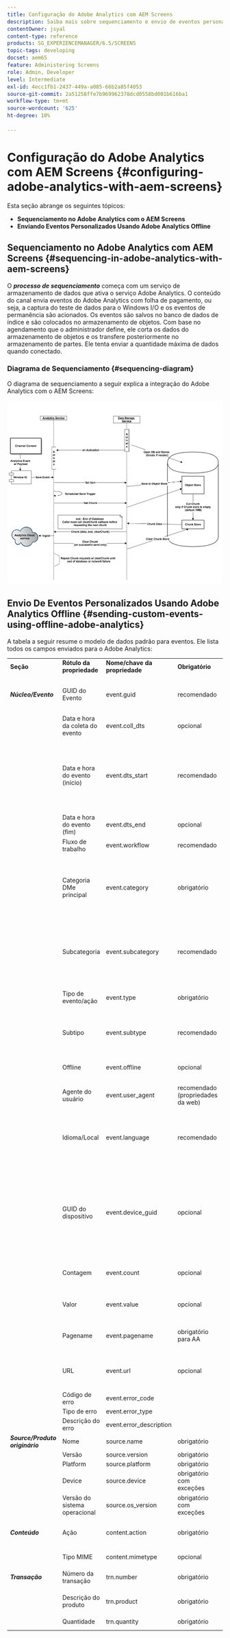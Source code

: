 ```yaml
---
title: Configuração do Adobe Analytics com AEM Screens
description: Saiba mais sobre sequenciamento e envio de eventos personalizados usando o Adobe Analytics offline.
contentOwner: jsyal
content-type: reference
products: SG_EXPERIENCEMANAGER/6.5/SCREENS
topic-tags: developing
docset: aem65
feature: Administering Screens
role: Admin, Developer
level: Intermediate
exl-id: 4ecc1fb1-2437-449a-a085-66b2a85f4053
source-git-commit: 2a51258ffe7b969962378dcd0558bd001b616ba1
workflow-type: tm+mt
source-wordcount: '625'
ht-degree: 10%

---
```


# Configuração do Adobe Analytics com AEM Screens {#configuring-adobe-analytics-with-aem-screens}

<!-- OBSOLETE NOTE>
>[!CAUTION]
>
>This AEM Screens functionality is only available if you have installed AEM 6.4.2 Feature Pack 2 and AEM 6.3.3 Feature Pack 4.
>
>To get access to either of these Feature Packs, contact Adobe Support and request access. When you have permissions, download it from Package Share. -->

Esta seção abrange os seguintes tópicos:

* **Sequenciamento no Adobe Analytics com o AEM Screens**
* **Enviando Eventos Personalizados Usando Adobe Analytics Offline**

## Sequenciamento no Adobe Analytics com AEM Screens {#sequencing-in-adobe-analytics-with-aem-screens}

O ***processo de sequenciamento*** começa com um serviço de armazenamento de dados que ativa o serviço Adobe Analytics. O conteúdo do canal envia eventos do Adobe Analytics com folha de pagamento, ou seja, a captura do teste de dados para o Windows I/O e os eventos de permanência são acionados. Os eventos são salvos no banco de dados de índice e são colocados no armazenamento de objetos. Com base no agendamento que o administrador define, ele corta os dados do armazenamento de objetos e os transfere posteriormente no armazenamento de partes. Ele tenta enviar a quantidade máxima de dados quando conectado.

### Diagrama de Sequenciamento {#sequencing-diagram}

O diagrama de sequenciamento a seguir explica a integração do Adobe Analytics com o AEM Screens:

![analytics_chunking](assets/analytics_chunking.png)

## Envio De Eventos Personalizados Usando Adobe Analytics Offline {#sending-custom-events-using-offline-adobe-analytics}

A tabela a seguir resume o modelo de dados padrão para eventos. Ele lista todos os campos enviados para o Adobe Analytics:

<table>
 <tbody>
  <tr>
   <td><strong>Seção</strong></td> 
   <td><strong>Rótulo da propriedade</strong></td> 
   <td><strong>Nome/chave da propriedade</strong></td> 
   <td><strong>Obrigatório</strong></td> 
   <td><strong>Tipo de dados</strong></td> 
   <td><strong>Tipo de propriedade</strong><br /> </td> 
   <td><strong>Descrição</strong></td> 
  </tr>
  <tr>
   <td><strong><em>Núcleo/Evento</em></strong></td> 
   <td>GUID do Evento</td> 
   <td>event.guid</td> 
   <td>recomendado</td> 
   <td>string</td> 
   <td>UUID</td> 
   <td>Identificador exclusivo que identifica uma instância de um evento</td> 
  </tr>
  <tr>
   <td> </td> 
   <td>Data e hora da coleta do evento</td> 
   <td>event.coll_dts</td> 
   <td>opcional</td> 
   <td>string</td> 
   <td>carimbo de data e hora - UTC</td> 
   <td>Data e hora da coleta</td> 
  </tr>
  <tr>
   <td> </td> 
   <td>Data e hora do evento (início)</td> 
   <td>event.dts_start</td> 
   <td>recomendado</td> 
   <td>string</td> 
   <td>carimbo de data e hora - UTC</td> 
   <td>Data e hora de início do evento, se você não tiver especificado essa hora, a hora do evento será considerada como a hora pelo servidor quando ele foi recebido.</td> 
  </tr>
  <tr>
   <td> </td> 
   <td>Data e hora do evento (fim)</td> 
   <td>event.dts_end</td> 
   <td>opcional</td> 
   <td>string</td> 
   <td>carimbo de data e hora - UTC</td> 
   <td>Data e hora de conclusão do evento</td> 
  </tr>
  <tr>
   <td> </td> 
   <td>Fluxo de trabalho</td> 
   <td>event.workflow</td> 
   <td>recomendado</td> 
   <td>string</td> 
   <td> </td> 
   <td>Nome do fluxo de trabalho (Screens)</td> 
  </tr>
  <tr>
   <td> </td> 
   <td>Categoria DMe principal</td> 
   <td>event.category</td> 
   <td>obrigatório</td> 
   <td>string</td> 
   <td> </td> 
   <td>Categoria Principal (DESKTOP, DISPOSITIVO MÓVEL, WEB, PROCESSO, SDK, SERVIÇO, ECOSSISTEMA) - Agrupamento de tipos de evento - <strong>Player enviado</strong></td> 
  </tr>
  <tr>
   <td> </td> 
   <td>Subcategoria</td> 
   <td>event.subcategory</td> 
   <td>recomendado</td> 
   <td>string</td> 
   <td> </td> 
   <td>Subcategoria - Seção de um fluxo de trabalho, ou Área de uma tela e assim por diante. (Arquivos recentes, arquivos CC, criações móveis e assim por diante.)</td> 
  </tr>
  <tr>
   <td> </td> 
   <td>Tipo de evento/ação</td> 
   <td>event.type</td> 
   <td>obrigatório</td> 
   <td>string</td> 
   <td> </td> 
   <td>Tipo de evento (renderização, clique, pinça, zoom) - Ação do usuário principal</td> 
  </tr>
  <tr>
   <td> </td> 
   <td>Subtipo</td> 
   <td>event.subtype</td> 
   <td>recomendado</td> 
   <td>string</td> 
   <td> </td> 
   <td>Subtipo de evento (criar, atualizar, excluir, publicar etc.) - Mais detalhes da ação do usuário</td> 
  </tr>
  <tr>
   <td> </td> 
   <td>Offline</td> 
   <td>event.offline</td> 
   <td>opcional</td> 
   <td>booleano</td> 
   <td> </td> 
   <td>O evento foi gerado enquanto a ação estava offline/online (true/false)</td> 
  </tr>
  <tr>
   <td> </td> 
   <td>Agente do usuário</td> 
   <td>event.user_agent</td> 
   <td>recomendado (propriedades da web)</td> 
   <td>string</td> 
   <td> </td> 
   <td>Agente do usuário</td> 
  </tr>
  <tr>
   <td> </td> 
   <td>Idioma/Local</td> 
   <td>event.language</td> 
   <td>recomendado</td> 
   <td>string</td> 
   <td> </td> 
   <td>A localidade do usuário é uma string baseada nas convenções de marcação de idioma do RFC 3066 (por exemplo, en-US, fr-FR ou es-ES)</td> 
  </tr>
  <tr>
   <td> </td> 
   <td>GUID do dispositivo</td> 
   <td>event.device_guid</td> 
   <td>opcional</td> 
   <td>cadeia de caracteres<br /> </td> 
   <td>UUID</td> 
   <td>Identifica o GUID do dispositivo (por exemplo, ID da máquina ou hash do endereço IP + máscara de sub-rede + ID da rede + agente do usuário) - Aqui o nome de usuário do reprodutor gerado no momento do registro é enviado.</td> 
  </tr>
  <tr>
   <td> </td> 
   <td>Contagem</td> 
   <td>event.count</td> 
   <td>opcional</td> 
   <td>número</td> 
   <td> </td> 
   <td>Número de vezes que o evento ocorreu - A duração do vídeo é enviada</td> 
  </tr>
  <tr>
   <td> </td> 
   <td>Valor</td> 
   <td>event.value</td> 
   <td>opcional</td> 
   <td>string</td> 
   <td> </td> 
   <td>Valor do evento (por exemplo, configurações ativadas/desativadas)</td> 
  </tr>
  <tr>
   <td> </td> 
   <td>Pagename</td> 
   <td>event.pagename</td> 
   <td>obrigatório para AA</td> 
   <td>string</td> 
   <td> </td> 
   <td>Suporte do Adobe Analytics para Nome de página personalizado</td> 
  </tr>
  <tr>
   <td> </td> 
   <td>URL</td> 
   <td>event.url</td> 
   <td>opcional</td> 
   <td>string</td> 
   <td> </td> 
   <td>URL da propriedade da web ou esquema móvel - deve incluir um URL totalmente qualificado</td> 
  </tr>
  <tr>
   <td> </td> 
   <td>Código de erro</td> 
   <td>event.error_code</td> 
   <td> </td> 
   <td>string</td> 
   <td> </td> 
   <td>Código de falha</td> 
  </tr>
  <tr>
   <td> </td> 
   <td>Tipo de erro</td> 
   <td>event.error_type</td> 
   <td> </td> 
   <td>string</td> 
   <td> </td> 
   <td>Tipo de falha</td> 
  </tr>
  <tr>
   <td> </td> 
   <td>Descrição do erro</td> 
   <td>event.error_description</td> 
   <td> </td> 
   <td>string</td> 
   <td> </td> 
   <td>Descrição da Falha<br /> </td> 
  </tr>
  <tr>
   <td><strong><em>Source/Produto originário</em></strong></td> 
   <td>Nome</td> 
   <td>source.name</td> 
   <td>obrigatório</td> 
   <td>string</td> 
   <td> </td> 
   <td>Nome do aplicativo (AEM Screens)</td> 
  </tr>
  <tr>
   <td> </td> 
   <td>Versão</td> 
   <td>source.version</td> 
   <td>obrigatório</td> 
   <td>string</td> 
   <td> </td> 
   <td>Versão do firmware</td> 
  </tr>
  <tr>
   <td> </td> 
   <td>Platform</td> 
   <td>source.platform</td> 
   <td>obrigatório</td> 
   <td>string</td> 
   <td> </td> 
   <td>navigator.platform</td> 
  </tr>
  <tr>
   <td> </td> 
   <td>Device</td> 
   <td>source.device</td> 
   <td>obrigatório com exceções</td> 
   <td>string</td> 
   <td> </td> 
   <td>Nome do player</td> 
  </tr>
  <tr>
   <td> </td> 
   <td>Versão do sistema operacional</td> 
   <td>source.os_version</td> 
   <td>obrigatório com exceções</td> 
   <td>string</td> 
   <td> </td> 
   <td>Versão do S/O</td> 
  </tr>
  <tr>
   <td><strong><em>Conteúdo</em></strong></td> 
   <td>Ação</td> 
   <td>content.action</td> 
   <td>obrigatório</td> 
   <td>string</td> 
   <td> </td> 
   <td>O URL para o ativo, incluindo a representação que foi reproduzida</td> 
  </tr>
  <tr>
   <td> </td> 
   <td>Tipo MIME</td> 
   <td>content.mimetype</td> 
   <td>opcional</td> 
   <td>string</td> 
   <td> </td> 
   <td>Tipo MIME do conteúdo</td> 
  </tr>
  <tr>
   <td><strong><em>Transação</em></strong></td> 
   <td>Número da transação</td> 
   <td>trn.number</td> 
   <td>obrigatório</td> 
   <td>string</td> 
   <td>UUID</td> 
   <td>Identificador exclusivo que prefere aderir ao UUID v4</td> 
  </tr>
  <tr>
   <td> </td> 
   <td>Descrição do produto</td> 
   <td>trn.product</td> 
   <td>obrigatório</td> 
   <td>string</td> 
   <td> </td> 
   <td>O URL para o ativo (excluindo a representação)</td> 
  </tr>
  <tr>
   <td> </td> 
   <td>Quantidade</td> 
   <td>trn.quantity</td> 
   <td>obrigatório</td> 
   <td>string</td> 
   <td> </td> 
   <td>A duração da reprodução</td> 
  </tr>
 </tbody>
</table>
